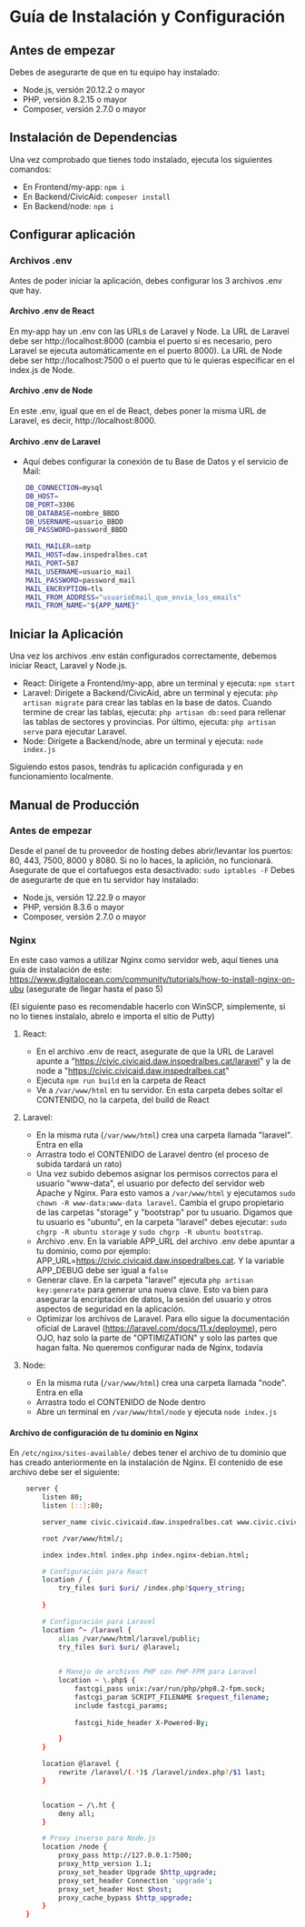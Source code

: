 # Guía de Instalación y Configuración

## Antes de empezar

Debes de asegurarte de que en tu equipo hay instalado:
- Node.js, versión 20.12.2 o mayor
- PHP, versión 8.2.15 o mayor
- Composer, versión 2.7.0 o mayor

## Instalación de Dependencias

Una vez comprobado que tienes todo instalado, ejecuta los siguientes comandos:

<!-- - En Frontend/my-app:  -->
- En Frontend/my-app: `npm i`
- En Backend/CivicAid: `composer install`
- En Backend/node: `npm i`

## Configurar aplicación
### Archivos .env
Antes de poder iniciar la aplicación, debes configurar los 3 archivos .env que hay.

#### Archivo .env de React
En my-app hay un .env con las URLs de Laravel y Node. La URL de Laravel debe ser http://localhost:8000 (cambia el puerto si es necesario, pero Laravel se ejecuta automáticamente en el puerto 8000). La URL de Node debe ser http://localhost:7500 o el puerto que tú le quieras especificar en el index.js de Node.

#### Archivo .env de Node
En este .env, igual que en el de React, debes poner la misma URL de Laravel, es decir, http://localhost:8000.

#### Archivo .env de Laravel
- Aquí debes configurar la conexión de tu Base de Datos y el servicio de Mail:

```bash
    DB_CONNECTION=mysql
    DB_HOST=
    DB_PORT=3306
    DB_DATABASE=nombre_BBDD
    DB_USERNAME=usuario_BBDD
    DB_PASSWORD=password_BBDD

    MAIL_MAILER=smtp
    MAIL_HOST=daw.inspedralbes.cat
    MAIL_PORT=587
    MAIL_USERNAME=usuario_mail
    MAIL_PASSWORD=password_mail
    MAIL_ENCRYPTION=tls
    MAIL_FROM_ADDRESS="usuarioEmail_que_envia_los_emails"
    MAIL_FROM_NAME="${APP_NAME}"
```

## Iniciar la Aplicación
Una vez los archivos .env están configurados correctamente, debemos iniciar React, Laravel y Node.js.

- React: Dirígete a Frontend/my-app, abre un terminal y ejecuta: `npm start`
- Laravel: Dirígete a Backend/CivicAid, abre un terminal y ejecuta: `php artisan migrate` para crear las tablas en la base de datos. Cuando termine de crear las tablas, ejecuta: `php artisan db:seed` para rellenar las tablas de sectores y provincias. Por último, ejecuta: `php artisan serve` para ejecutar Laravel.
- Node: Dirígete a Backend/node, abre un terminal y ejecuta: `node index.js`

Siguiendo estos pasos, tendrás tu aplicación configurada y en funcionamiento localmente.


## Manual de Producción

### Antes de empezar
Desde el panel de tu proveedor de hosting debes abrir/levantar los puertos: 80, 443, 7500, 8000 y 8080. Si no lo haces, la aplición, no funcionará.
Asegurate de que el cortafuegos esta desactivado: `sudo iptables -F`
Debes de asegurarte de que en tu servidor hay instalado:
- Node.js, versión 12.22.9 o mayor
- PHP, versión 8.3.6 o mayor
- Composer, versión 2.7.0 o mayor

### Nginx
En este caso vamos a utilizar Nginx como servidor web, aquí tienes una guía de instalación de este: https://www.digitalocean.com/community/tutorials/how-to-install-nginx-on-ubu (asegurate de llegar hasta el paso 5)

(El siguiente paso es recomendable hacerlo con WinSCP, simplemente, si no lo tienes instalalo, abrelo e importa el sitio de Putty)
1. React: 
    - En el archivo .env de react, asegurate de que la URL de Laravel apunte a "https://civic.civicaid.daw.inspedralbes.cat/laravel" y la de node a "https://civic.civicaid.daw.inspedralbes.cat"
    - Ejecuta `npm run build` en la carpeta de React
    - Ve a `/var/www/html` en tu servidor. En esta carpeta debes soltar el CONTENIDO, no la carpeta, del build de React

2. Laravel:
    - En la misma ruta (`/var/www/html`) crea una carpeta llamada "laravel". Entra en ella
    - Arrastra todo el CONTENIDO de Laravel dentro (el proceso de subida tardará un rato)
    - Una vez subido debemos asignar los permisos correctos para el usuario "www-data", el usuario por defecto del servidor web Apache y Nginx. Para esto vamos a `/var/www/html` y ejecutamos `sudo chown -R www-data:www-data laravel`. Cambia el grupo propietario de las carpetas "storage"  y "bootstrap" por tu usuario. Digamos que tu usuario es "ubuntu", en la carpeta "laravel" debes ejecutar: `sudo chgrp -R ubuntu storage` y `sudo chgrp -R ubuntu bootstrap`.
    - Archivo .env. En la variable APP_URL del archivo .env debe apuntar a tu dominio, como por ejemplo: APP_URL=https://civic.civicaid.daw.inspedralbes.cat. Y la variable APP_DEBUG debe ser igual a `false`
    - Generar clave. En la carpeta "laravel" ejecuta `php artisan key:generate` para generar una nueva clave. Esto va bien para asegurar la encriptación de datos, la sesión del usuario y otros aspectos de seguridad en la aplicación.
    - Optimizar los archivos de Laravel. Para ello sigue la documentación oficial de Laravel (https://laravel.com/docs/11.x/deployme), pero OJO, haz solo la parte de "OPTIMIZATION" y solo las partes que hagan falta. No queremos configurar nada de Nginx, todavía

3. Node:
    - En la misma ruta (`/var/www/html`) crea una carpeta llamada "node". Entra en ella
    - Arrastra todo el CONTENIDO de Node dentro
    - Abre un terminal en `/var/www/html/node` y ejecuta `node index.js`


#### Archivo de configuración de tu dominio en Nginx
En `/etc/nginx/sites-available/` debes tener el archivo de tu dominio que has creado anteriormente en la instalación de Nginx. El contenido de ese archivo debe ser el siguiente:
```bash
    server {
        listen 80;
        listen [::]:80;

        server_name civic.civicaid.daw.inspedralbes.cat www.civic.civicaid.daw.inspedralbes.cat;

        root /var/www/html/;

        index index.html index.php index.nginx-debian.html;

        # Configuración para React
        location / {
            try_files $uri $uri/ /index.php?$query_string;
                        
        }

        # Configuración para Laravel
        location ^~ /laravel {
            alias /var/www/html/laravel/public;
            try_files $uri $uri/ @laravel;
            

            # Manejo de archivos PHP con PHP-FPM para Laravel
            location ~ \.php$ {
                fastcgi_pass unix:/var/run/php/php8.2-fpm.sock;
                fastcgi_param SCRIPT_FILENAME $request_filename;
                include fastcgi_params;
            
                fastcgi_hide_header X-Powered-By;

            }
        }

        location @laravel {
            rewrite /laravel/(.*)$ /laravel/index.php?/$1 last;
        }


        location ~ /\.ht {
            deny all;
        }

        # Proxy inverso para Node.js
        location /node {
            proxy_pass http://127.0.0.1:7500;
            proxy_http_version 1.1;
            proxy_set_header Upgrade $http_upgrade;
            proxy_set_header Connection 'upgrade';
            proxy_set_header Host $host;
            proxy_cache_bypass $http_upgrade;
        }
    }
```













